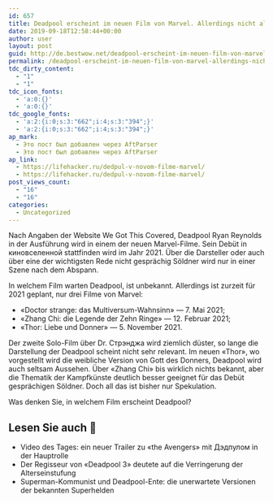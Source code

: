```yaml
---
id: 657
title: Deadpool erscheint im neuen Film von Marvel. Allerdings nicht als Haupt-Helden
date: 2019-09-18T12:58:44+00:00
author: user
layout: post
guid: http://de.bestwow.net/deadpool-erscheint-im-neuen-film-von-marvel-allerdings-nicht-als-haupt-helden/
permalink: /deadpool-erscheint-im-neuen-film-von-marvel-allerdings-nicht-als-haupt-helden/
tdc_dirty_content:
  - "1"
  - "1"
tdc_icon_fonts:
  - 'a:0:{}'
  - 'a:0:{}'
tdc_google_fonts:
  - 'a:2:{i:0;s:3:"662";i:4;s:3:"394";}'
  - 'a:2:{i:0;s:3:"662";i:4;s:3:"394";}'
ap_mark:
  - Это пост был добавлен через AftParser
  - Это пост был добавлен через AftParser
ap_link:
  - https://lifehacker.ru/dedpul-v-novom-filme-marvel/
  - https://lifehacker.ru/dedpul-v-novom-filme-marvel/
post_views_count:
  - "16"
  - "16"
categories:
  - Uncategorized
---
```

Nach Angaben der Website We Got This Covered, Deadpool Ryan Reynolds in der Ausführung wird in einem der neuen Marvel-Filme. Sein Debüt in киновселенной stattfinden wird im Jahr 2021. Über die Darsteller oder auch über eine der wichtigsten Rede nicht gesprächig Söldner wird nur in einer Szene nach dem Abspann.

In welchem Film warten Deadpool, ist unbekannt. Allerdings ist zurzeit für 2021 geplant, nur drei Filme von Marvel:

  * «Doctor strange: das Multiversum-Wahnsinn» — 7. Mai 2021;
  * «Zhang Chi: die Legende der Zehn Ringe» — 12. Februar 2021;
  * «Thor: Liebe und Donner» — 5. November 2021.

Der zweite Solo-Film über Dr. Стрэнджа wird ziemlich düster, so lange die Darstellung der Deadpool scheint nicht sehr relevant. Im neuen «Thor», wo vorgestellt wird die weibliche Version von Gott des Donners, Deadpool wird auch seltsam Aussehen. Über «Zhang Chi» bis wirklich nichts bekannt, aber die Thematik der Kampfkünste deutlich besser geeignet für das Debüt gesprächigen Söldner. Doch all das ist bisher nur Spekulation.

Was denken Sie, in welchem Film erscheint Deadpool?

<div>
  <h2 class="read-also__title">
    <span>Lesen Sie auch</span> <span>🧐 </span>
  </h2>
  
  <ul class="read-also__list">
    <li>
      Video des Tages: ein neuer Trailer zu «the Avengers» mit Дэдпулом in der Hauptrolle
    </li>
    <li>
      Der Regisseur von «Deadpool 3» deutete auf die Verringerung der Alterseinstufung
    </li>
    <li>
      Superman-Kommunist und Deadpool-Ente: die unerwartete Versionen der bekannten Superhelden
    </li>
  </ul>
</div>